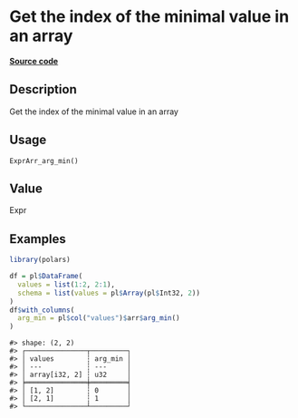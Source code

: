 

# Get the index of the minimal value in an array

[**Source code**](https://github.com/pola-rs/r-polars/tree/main/R/expr__array.R#L182)

## Description

Get the index of the minimal value in an array

## Usage

<pre><code class='language-R'>ExprArr_arg_min()
</code></pre>

## Value

Expr

## Examples

``` r
library(polars)

df = pl$DataFrame(
  values = list(1:2, 2:1),
  schema = list(values = pl$Array(pl$Int32, 2))
)
df$with_columns(
  arg_min = pl$col("values")$arr$arg_min()
)
```

    #> shape: (2, 2)
    #> ┌───────────────┬─────────┐
    #> │ values        ┆ arg_min │
    #> │ ---           ┆ ---     │
    #> │ array[i32, 2] ┆ u32     │
    #> ╞═══════════════╪═════════╡
    #> │ [1, 2]        ┆ 0       │
    #> │ [2, 1]        ┆ 1       │
    #> └───────────────┴─────────┘
